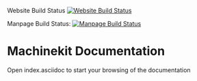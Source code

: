 Website Build Status [![Website Build Status](https://jenkins.machinekit.io/buildStatus/icon?job=machinekit-docs-playout)](https://jenkins.machinekit.io/job/machinekit-docs-playout)

Manpage Build Status: [![Manpage Build Status](https://jenkins.machinekit.io/buildStatus/icon?job=machinekit-manpages)](https://jenkins.machinekit.io/job/machinekit-manpages/)

# Machinekit Documentation

Open index.asciidoc to start your browsing of the documentation
